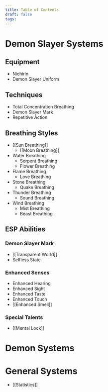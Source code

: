 ```yaml
---
title: Table of Contents
draft: false
tags:
---
```


# Demon Slayer Systems

## Equipment

- Nichirin
- Demon Slayer Uniform

## Techniques

- Total Concentration Breathing
- Demon Slayer Mark
- Repetitive Action

## Breathing Styles

- [[Sun Breathing]]
  - [[Moon Breathing]]
- Water Breathing
  - Serpent Breathing
  - Flower Breathing
- Flame Breathing
  - Love Breathing
- Stone Breathing
  - Quake Breathing
- Thunder Breathing
  - Sound Breathing
- Wind Breathing
  - Mist Breathing
  - Beast Breathing

## ESP Abilities

### Demon Slayer Mark

- [[Transparent World]]
- Selfless State

### Enhanced Senses

- Enhanced Hearing
- Enhanced Sight
- Enhanced Taste
- Enhanced Touch
- [[Enhanced Smell]]

### Special Talents

- [[Mental Lock]]

# Demon Systems

# General Systems

- [[Statistics]]
